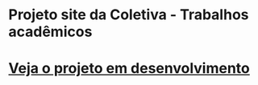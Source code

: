 # Projeto site da Coletiva - Trabalhos acadêmicos
# <a href="">Veja o projeto em desenvolvimento</a>
